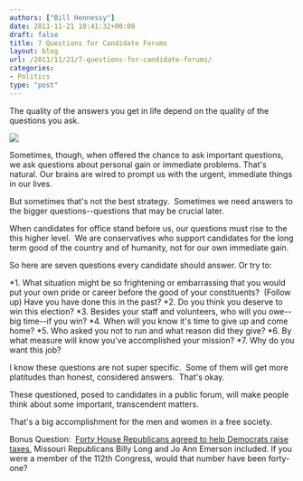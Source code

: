 ```yaml
---
authors: ["Bill Hennessy"]
date: 2011-11-21 10:41:32+00:00
draft: false
title: 7 Questions for Candidate Forums
layout: blog
url: /2011/11/21/7-questions-for-candidate-forums/
categories:
- Politics
type: "post"
---
```


The quality of the answers you get in life depend on the quality of the questions you ask.



[![](https://19015-hennessysview.hennessysview.com/wp-content/uploads/2011/11/candidate-forum.jpg)
](https://19015-hennessysview.hennessysview.com/wp-content/uploads/2011/11/candidate-forum.jpg)



Sometimes, though, when offered the chance to ask important questions, we ask questions about personal gain or immediate problems. That's natural. Our brains are wired to prompt us with the urgent, immediate things in our lives.

But sometimes that's not the best strategy.  Sometimes we need answers to the bigger questions--questions that may be crucial later.

When candidates for office stand before us, our questions must rise to the this higher level.  We are conservatives who support candidates for the long term good of the country and of humanity, not for our own immediate gain.

So here are seven questions every candidate should answer. Or try to:




*1. What situation might be so frightening or embarrassing that you would put your own pride or career before the good of your constituents?  (Follow up) Have you have done this in the past?
*2. Do you think you deserve to win this election?
*3. Besides your staff and volunteers, who will you owe--big time--if you win?
*4. When will you know it's time to give up and come home?
*5. Who asked you not to run and what reason did they give?
*6. By what measure will know you've accomplished your mission?
*7. Why do you want this job?




I know these questions are not super specific.  Some of them will get more platitudes than honest, considered answers.  That's okay.





These questioned, posed to candidates in a public forum, will make people think about some important, transcendent matters.





That's a big accomplishment for the men and women in a free society.



Bonus Question:  [Forty House Republicans agreed to help Democrats raise taxes](https://www.americansforprosperity.org/110611-40-house-republicans-ask-super-committee-higher-taxes), Missouri Republicans Billy Long and Jo Ann Emerson included. If you were a member of the 112th Congress, would that number have been forty-one?


